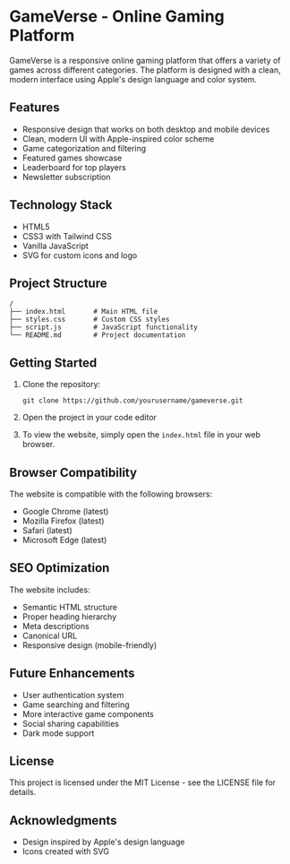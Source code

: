 # GameVerse - Online Gaming Platform

GameVerse is a responsive online gaming platform that offers a variety of games across different categories. The platform is designed with a clean, modern interface using Apple's design language and color system.

## Features

- Responsive design that works on both desktop and mobile devices
- Clean, modern UI with Apple-inspired color scheme
- Game categorization and filtering
- Featured games showcase
- Leaderboard for top players
- Newsletter subscription

## Technology Stack

- HTML5
- CSS3 with Tailwind CSS
- Vanilla JavaScript
- SVG for custom icons and logo

## Project Structure

```
/
├── index.html       # Main HTML file
├── styles.css       # Custom CSS styles
├── script.js        # JavaScript functionality
└── README.md        # Project documentation
```

## Getting Started

1. Clone the repository:
   ```
   git clone https://github.com/yourusername/gameverse.git
   ```

2. Open the project in your code editor

3. To view the website, simply open the `index.html` file in your web browser.

## Browser Compatibility

The website is compatible with the following browsers:
- Google Chrome (latest)
- Mozilla Firefox (latest)
- Safari (latest)
- Microsoft Edge (latest)

## SEO Optimization

The website includes:
- Semantic HTML structure
- Proper heading hierarchy
- Meta descriptions
- Canonical URL
- Responsive design (mobile-friendly)

## Future Enhancements

- User authentication system
- Game searching and filtering
- More interactive game components
- Social sharing capabilities
- Dark mode support

## License

This project is licensed under the MIT License - see the LICENSE file for details.

## Acknowledgments

- Design inspired by Apple's design language
- Icons created with SVG 
